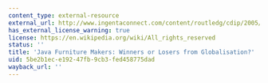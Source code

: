 ```yaml
---
content_type: external-resource
external_url: http://www.ingentaconnect.com/content/routledg/cdip/2005/00000015/F0020003/art00023
has_external_license_warning: true
license: https://en.wikipedia.org/wiki/All_rights_reserved
status: ''
title: 'Java Furniture Makers: Winners or Losers from Globalisation?'
uid: 5be2b1ec-e192-47fb-9cb3-fed458775dad
wayback_url: ''
---
```

